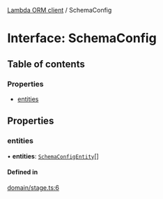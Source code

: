 [Lambda ORM client](../README.md) / SchemaConfig

# Interface: SchemaConfig

## Table of contents

### Properties

- [entities](SchemaConfig.md#entities)

## Properties

### entities

• **entities**: [`SchemaConfigEntity`](SchemaConfigEntity.md)[]

#### Defined in

[domain/stage.ts:6](https://github.com/FlavioLionelRita/lambdaorm-client-node/blob/5a7bd8d/src/lib/domain/stage.ts#L6)
